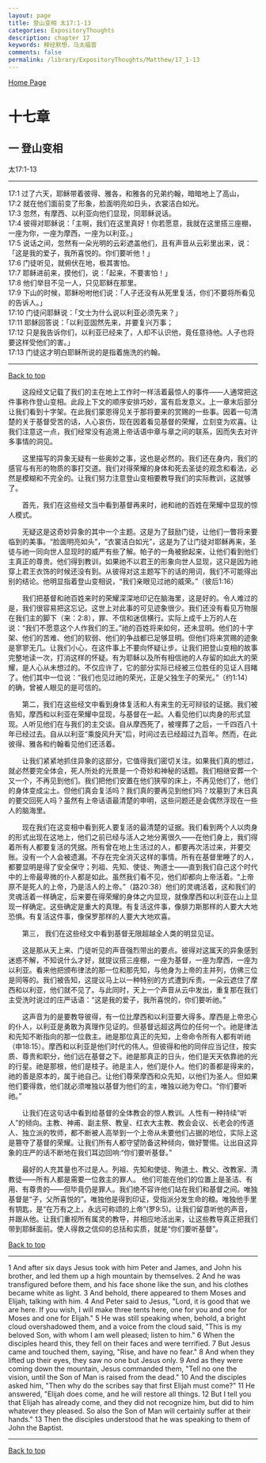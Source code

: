 ```yaml
---
layout: page
title: 登山变相 太17:1-13
categories: ExpositoryThoughts
description: chapter 17
keywords: 释经默想，马太福音
comments: false
permalink: /library/ExpositoryThoughts/Matthew/17_1-13
---
```

[ Home Page ]({{site.baseurl}}/index) <br>

<a name="0"></a>
# 十七章 

## 一 登山变相

太17:1-13

***

17:1 过了六天，耶稣带着彼得、雅各，和雅各的兄弟约翰，暗暗地上了高山，<br>
17:2 就在他们面前变了形象，脸面明亮如日头，衣裳洁白如光。<br>
17:3 忽然，有摩西、以利亚向他们显现，同耶稣说话。<br>
17:4 彼得对耶稣说：「主啊，我们在这里真好！你若愿意，我就在这里搭三座棚，一座为你，一座为摩西，一座为以利亚。」<br>
17:5 说话之间，忽然有一朵光明的云彩遮盖他们，且有声音从云彩里出来，说：「这是我的爱子，我所喜悦的。你们要听他！」<br>
17:6 门徒听见，就俯伏在地，极其害怕。<br>
17:7 耶稣进前来，摸他们，说：「起来，不要害怕！」<br>
17:8 他们举目不见一人，只见耶稣在那里。<br>
17:9 下山的时候，耶稣吩咐他们说：「人子还没有从死里复活，你们不要将所看见的告诉人。」<br>
17:10 门徒问耶稣说：「文士为什么说以利亚必须先来？」<br>
17:11 耶稣回答说：「以利亚固然先来，并要复兴万事；<br>
17:12 只是我告诉你们，以利亚已经来了，人却不认识他，竟任意待他。人子也将要这样受他们的害。」<br>
17:13 门徒这才明白耶稣所说的是指着施洗的约翰。<br>

***

[Back to top](#0)

&emsp;&emsp;这段经文记载了我们的主在地上工作时一样活着最惊人的事件——人通常把这件事称作登山变相。此段上下文的顺序安排巧妙，富有启发意义。上一章末后部分让我们看到十字架。在此我们蒙恩得见关于那将要来的赏赐的一些事。因着一句清楚的关于基督受苦的话，人心哀伤，现在因着看见基督的荣耀，立刻变为欢喜。让我们注意这一点，我们经常没有追溯上帝话语中章与章之间的联系，因而失去对许多事情的洞见。

&emsp;&emsp;这里描写的异象无疑有一些奥妙之事，这也是必然的。我们还在身内，我们的感官与有形的物质的事打交道。我们对得荣耀的身体和死去圣徒的观念和看法，必然是模糊和不完全的。让我们努力注意登山变相要教导我们的实际教训，这就够了。

&emsp;&emsp;首先，我们在这些经文当中看到基督再来时，祂和祂的百姓在荣耀中显现的惊人模式。

&emsp;&emsp;无疑这是这奇妙异象的其中一个主题。这是为了鼓励门徒，让他们一瞥将来要临到的美事。“脸面明亮如头”，“衣裳洁白如光”，这是为了让门徒对耶稣再来，圣徒与祂一同向世人显现时的威严有些了解。帕子的一角被掀起来，让他们看到他们主真正的尊贵。他们得到教训，如果祂不以君王的形象向世人显现，这只是因为祂穿上君王衣饰的时候还没有到。从彼得对这主题写下的话的用词，我们不可能得出别的结论。他明显指着登山变相说，“我们亲眼见过祂的威荣。”（彼后1:16）

&emsp;&emsp;我们把基督和祂百姓来时的荣耀深深地印记在脑海里，这是好的。令人难过的是，我们很容易把这忘记。这世上对此事的可见迹象很少。我们还没有看见万物服在我们主的脚下（来：2:8），罪、不信和迷信横行。实际上成千上万的人在说：“我们不愿意这个人作我们的王。”祂的百姓将来如何，还未显明。他们的十字架、他们的苦难、他们的软弱、他们的争战都已足够显明。但他们将来赏赐的迹象是寥寥无几。让我们小心，在这件事上不要向怀疑让步。让我们把登山变相的故事完整地读一次，打消这样的怀疑。有为耶稣以及所有相信祂的人存留的如此大的荣耀，是人心从未想过的。不仅应许了，它的部分实际已经被三位胜任的见证人目睹了。他们其中一位说：“我们也见过祂的荣光，正是父独生子的荣光。”（约1:14）的确，曾被人眼见的是可信的。

&emsp;&emsp;第二，我们在这些经文中看到身体复活和人有来生的无可辩驳的证据。我们被告知，摩西和以利亚在荣耀中显现，与基督在一起。人看见他们以肉身的形式显现。人听见他们在与我们的主交谈。自从摩西死了，被埋葬了之后，一千四百八十年已经过去。自从以利亚“乘旋风升天”后，时间过去已经超过九百年。然而，在此彼得、雅各和约翰看见他们还活着。

&emsp;&emsp;让我们紧紧地抓住异象的这部分，它值得我们密切关注。如果我们真的想过，就必然要完全体会，死人所处的光景是一个奇妙和神秘的话题。我们相继安葬一个又一个，不再见到他们。我们把他们安置在他们狭窄的床上，不再见他们了，他们的身体变成尘土。但他们真会复活吗？我们真的要再见到他们吗？坟墓到了末日真的要交回死人吗？虽然有上帝话语最清楚的申明，这些问题还是会偶然浮现在一些人的脑海里。

&emsp;&emsp;现在我们在这变相中看到死人要复活的最清楚的证据。我们看到两个人以肉身的形式出现在这地上，他们之前已经与活人之地分离很久——在他们身上，我们得着所有人都要复活的凭据。所有曾在地上生活过的人，都要再次活过来，并要交账。没有一个人会被遗漏。不存在完全消灭这样的事情。所有在基督里睡了的人，都要显明是得了安全保守；列祖、先知、使徒、殉道士——直到我们自己这个时代中的上帝最卑微的仆人都是如此。虽然我们看不见，他们却都向上帝活着。“上帝原不是死人的上帝，乃是活人的上帝。”（路20:38）他们的灵魂活着，这和我们的灵魂活着一样确定，后来要在得荣耀的身体之内显现，就像摩西和以利亚在山上显现一样确定。这些确定是重大的真理。有复活这件事，像腓力斯那样的人要大大地恐惧。有复活这件事，像保罗那样的人要大大地欢喜。

&emsp;&emsp;第三， 我们在这些经文中看到基督无限超越全人类的明显见证。

&emsp;&emsp;这是那从天上来、门徒听见的声音强烈带出的要点。彼得对这属天的异象感到迷惑不解，不知说什么才好，就提议搭三座棚，一座为基督，一座为摩西，一座为以利亚。看来他把颁布律法的那一位和那先知，与他身为上帝的主并列，仿佛三位是同等的。我们被告知，这提议马上以一种特别的方式遭到斥责。一朵云遮住了摩西和以利亚，他们就不见了。与此同时，天上一个声音从云中发出，重复那在我们主受洗时说过的庄严话语：“这是我的爱子，我所喜悦的，你们要听祂。”

&emsp;&emsp;这声音为的是要教导彼得，有一位比摩西和以利亚要大得多。摩西是上帝忠心的仆人，以利亚是勇敢为真理作见证的。但基督远超这两位的任何一个。祂是律法和先知不断指向的那一位救主。祂是那位真正的先知，上帝命令所有人都有听祂（申18:15）。摩西和以利亚是他们时代的伟人。但彼得和他的同伴应当记住，按实质、尊贵和职分，他们远在基督之下。祂是那真正的日头，他们是天天依靠祂的光的行星。祂是那根，他们是枝子。祂是主人，他们是仆人。他们的善都是得来的，祂的善是原本的，属于祂自己。让他们尊荣摩西和众先知，以他们为圣人。但如果他们要得救，他们就必须唯独以基督为他们的主，唯独以祂为夸口。“你们要听祂。”

&emsp;&emsp;让我们在这句话中看到给基督的全体教会的惊人教训。人性有一种持续“听人”的倾向。主教、神甫、副主祭、教皇、红衣大主教、教会会议、长老会的传道人、独立派的牧师，都不断被人高举到一个上帝从未要他们占据的地位，实际上这是篡夺了基督的荣耀。让我们所有人都守望防备这种倾向，做好警惕。让出自这异象的庄严的话不断地在我们耳边回响:“你们要听基督。”

&emsp;&emsp;最好的人充其量也不过是人。列祖、先知和使徒、殉道土、教父、改教家、清教徒——所有人都是需要一位救主的罪人。 他们可能在他们的位置上是圣洁、有用、有尊贵的——但毕竟仍是罪人。我们绝不容许他们站在我们和基督之间。唯独基督是“子，父所喜悦的”。唯独他是得到印证，受指派分发生命的粮。唯独他手里有钥匙，是“在万有之上，永远可称颂的上帝”(罗9:5)。让我们留意听他的声音，并跟从他。让我们重视所有属灵的教导，并相应地活出来，让这些教导真正把我们带到耶稣面前。使人得救之信仰的总括和实质，就是“你们要听基督”。

[Back to top](#0)

***

1 And after six days Jesus took with him Peter and James, and John his brother, and led them up a high mountain by themselves. 2 And he was transfigured before them, and his face shone like the sun, and his clothes became white as light. 3 And behold, there appeared to them Moses and Elijah, talking with him. 4 And Peter said to Jesus, "Lord, it is good that we are here. If you wish, I will make three tents here, one for you and one for Moses and one for Elijah." 5 He was still speaking when, behold, a bright cloud overshadowed them, and a voice from the cloud said, "This is my beloved Son, with whom I am well pleased; listen to him." 6 When the disciples heard this, they fell on their faces and were terrified. 7 But Jesus came and touched them, saying, "Rise, and have no fear." 8 And when they lifted up their eyes, they saw no one but Jesus only. 9 And as they were coming down the mountain, Jesus commanded them, "Tell no one the vision, until the Son of Man is raised from the dead." 10 And the disciples asked him, "Then why do the scribes say that first Elijah must come?" 11 He answered, "Elijah does come, and he will restore all things. 12 But I tell you that Elijah has already come, and they did not recognize him, but did to him whatever they pleased. So also the Son of Man will certainly suffer at their hands." 13 Then the disciples understood that he was speaking to them of John the Baptist.

***

[Back to top](#0)
